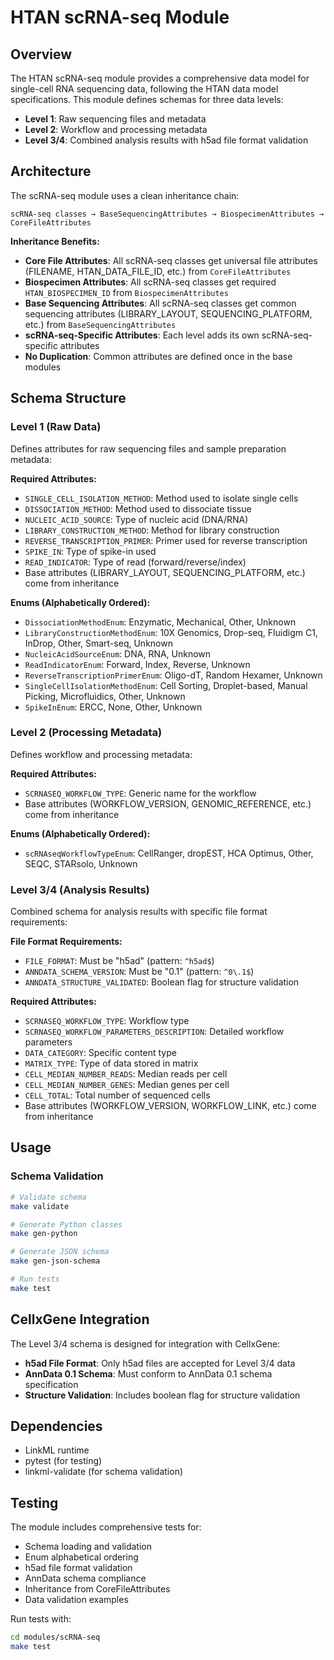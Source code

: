 # HTAN scRNA-seq Module

## Overview

The HTAN scRNA-seq module provides a comprehensive data model for single-cell RNA sequencing data, following the HTAN data model specifications. This module defines schemas for three data levels:

- **Level 1**: Raw sequencing files and metadata
- **Level 2**: Workflow and processing metadata  
- **Level 3/4**: Combined analysis results with h5ad file format validation

## Architecture

The scRNA-seq module uses a clean inheritance chain:

```
scRNA-seq classes → BaseSequencingAttributes → BiospecimenAttributes → CoreFileAttributes
```

**Inheritance Benefits:**
- **Core File Attributes**: All scRNA-seq classes get universal file attributes (FILENAME, HTAN_DATA_FILE_ID, etc.) from `CoreFileAttributes`
- **Biospecimen Attributes**: All scRNA-seq classes get required `HTAN_BIOSPECIMEN_ID` from `BiospecimenAttributes`
- **Base Sequencing Attributes**: All scRNA-seq classes get common sequencing attributes (LIBRARY_LAYOUT, SEQUENCING_PLATFORM, etc.) from `BaseSequencingAttributes`
- **scRNA-seq-Specific Attributes**: Each level adds its own scRNA-seq-specific attributes
- **No Duplication**: Common attributes are defined once in the base modules

## Schema Structure

### Level 1 (Raw Data)
Defines attributes for raw sequencing files and sample preparation metadata:

**Required Attributes:**
- `SINGLE_CELL_ISOLATION_METHOD`: Method used to isolate single cells
- `DISSOCIATION_METHOD`: Method used to dissociate tissue
- `NUCLEIC_ACID_SOURCE`: Type of nucleic acid (DNA/RNA)
- `LIBRARY_CONSTRUCTION_METHOD`: Method for library construction
- `REVERSE_TRANSCRIPTION_PRIMER`: Primer used for reverse transcription
- `SPIKE_IN`: Type of spike-in used
- `READ_INDICATOR`: Type of read (forward/reverse/index)
- Base attributes (LIBRARY_LAYOUT, SEQUENCING_PLATFORM, etc.) come from inheritance

**Enums (Alphabetically Ordered):**
- `DissociationMethodEnum`: Enzymatic, Mechanical, Other, Unknown
- `LibraryConstructionMethodEnum`: 10X Genomics, Drop-seq, Fluidigm C1, InDrop, Other, Smart-seq, Unknown
- `NucleicAcidSourceEnum`: DNA, RNA, Unknown
- `ReadIndicatorEnum`: Forward, Index, Reverse, Unknown
- `ReverseTranscriptionPrimerEnum`: Oligo-dT, Random Hexamer, Unknown
- `SingleCellIsolationMethodEnum`: Cell Sorting, Droplet-based, Manual Picking, Microfluidics, Other, Unknown
- `SpikeInEnum`: ERCC, None, Other, Unknown

### Level 2 (Processing Metadata)
Defines workflow and processing metadata:

**Required Attributes:**
- `SCRNASEQ_WORKFLOW_TYPE`: Generic name for the workflow
- Base attributes (WORKFLOW_VERSION, GENOMIC_REFERENCE, etc.) come from inheritance

**Enums (Alphabetically Ordered):**
- `scRNAseqWorkflowTypeEnum`: CellRanger, dropEST, HCA Optimus, Other, SEQC, STARsolo, Unknown

### Level 3/4 (Analysis Results)
Combined schema for analysis results with specific file format requirements:

**File Format Requirements:**
- `FILE_FORMAT`: Must be "h5ad" (pattern: `^h5ad$`)
- `ANNDATA_SCHEMA_VERSION`: Must be "0.1" (pattern: `^0\.1$`)
- `ANNDATA_STRUCTURE_VALIDATED`: Boolean flag for structure validation

**Required Attributes:**
- `SCRNASEQ_WORKFLOW_TYPE`: Workflow type
- `SCRNASEQ_WORKFLOW_PARAMETERS_DESCRIPTION`: Detailed workflow parameters
- `DATA_CATEGORY`: Specific content type
- `MATRIX_TYPE`: Type of data stored in matrix
- `CELL_MEDIAN_NUMBER_READS`: Median reads per cell
- `CELL_MEDIAN_NUMBER_GENES`: Median genes per cell
- `CELL_TOTAL`: Total number of sequenced cells
- Base attributes (WORKFLOW_VERSION, WORKFLOW_LINK, etc.) come from inheritance


## Usage

### Schema Validation
```bash
# Validate schema
make validate

# Generate Python classes
make gen-python

# Generate JSON schema
make gen-json-schema

# Run tests
make test
```

## CellxGene Integration

The Level 3/4 schema is designed for integration with CellxGene:

- **h5ad File Format**: Only h5ad files are accepted for Level 3/4 data
- **AnnData 0.1 Schema**: Must conform to AnnData 0.1 schema specification
- **Structure Validation**: Includes boolean flag for structure validation

## Dependencies

- LinkML runtime
- pytest (for testing)
- linkml-validate (for schema validation)

## Testing

The module includes comprehensive tests for:
- Schema loading and validation
- Enum alphabetical ordering
- h5ad file format validation
- AnnData schema compliance
- Inheritance from CoreFileAttributes
- Data validation examples

Run tests with:
```bash
cd modules/scRNA-seq
make test
```
